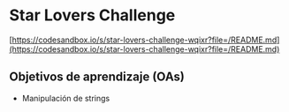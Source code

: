 # Star Lovers Challenge

[https://codesandbox.io/s/star-lovers-challenge-wqixr?file=/README.md](https://codesandbox.io/s/star-lovers-challenge-wqixr?file=/README.md)


## Objetivos de aprendizaje (OAs)

- Manipulación de strings

